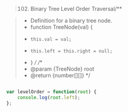 > 102. Binary Tree Level Order Traversal/**

>  * Definition for a binary tree node.
>  * function TreeNode(val) {
>  *     this.val = val;
>  *     this.left = this.right = null;
>  * }
>  */
> /**
>  * @param {TreeNode} root
>  * @return {number[][]}
>  */
```js

var levelOrder = function(root) {
    console.log(root.left);
};

```